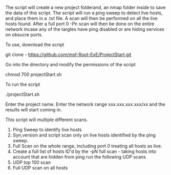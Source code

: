 The script will create a new project folderand, an nmap folder inside to save the data of this script. The script will run a ping sweep to detect live hosts, and place them in a .txt file. A scan will then be performed on all the live hosts found. After a full port 0 -Pn scan will then be done on the entire network incase any of the targtes have ping disabled or are hiding services on obsucre ports.

To use, download the script

git clone - https://github.com/msf-Root-ExE/ProjectStart.git

Go into the directory and modify the permissions of the script

chmod 700 projectStart.sh

To run the script

./projectStart.sh

Enter the project name.
Enter the network range xxx.xxx.xxx.xxx/xx and the results will start coming in.

This script will multiple different scans.

1.	Ping Sweep to identify live hosts
2.	Syn,version and script scan only on live hosts identified by the ping sweep.
3.	Full Scan on the whole range, including port 0 treating all hosts as live.
4.  Create a full list of hosts ID'd by the -pN full scan - taking hosts into account that are hidden from ping run the following UDP scans 
5.  UDP top 100 scan
6.  Full UDP scan on all hosts


